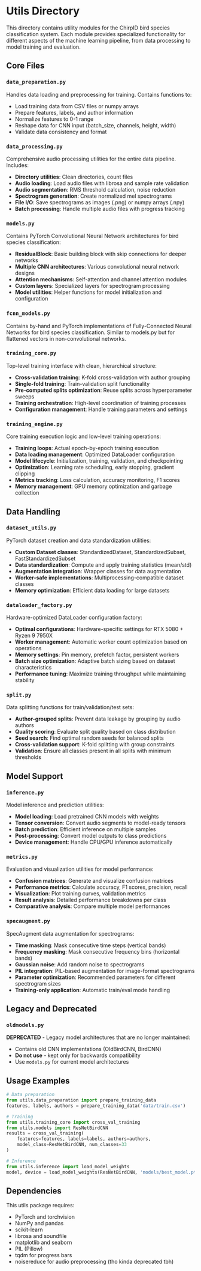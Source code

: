 # Utils Directory

This directory contains utility modules for the ChirpID bird species classification system. Each module provides specialized functionality for different aspects of the machine learning pipeline, from data processing to model training and evaluation.

## Core Files

### `data_preparation.py`

Handles data loading and preprocessing for training. Contains functions to:

- Load training data from CSV files or numpy arrays
- Prepare features, labels, and author information
- Normalize features to 0-1 range
- Reshape data for CNN input (batch_size, channels, height, width)
- Validate data consistency and format

### `data_processing.py`

Comprehensive audio processing utilities for the entire data pipeline. Includes:

- **Directory utilities**: Clean directories, count files
- **Audio loading**: Load audio files with librosa and sample rate validation
- **Audio segmentation**: RMS threshold calculation, noise reduction
- **Spectrogram generation**: Create normalized mel spectrograms
- **File I/O**: Save spectrograms as images (.png) or numpy arrays (.npy)
- **Batch processing**: Handle multiple audio files with progress tracking

### `models.py`

Contains PyTorch Convolutional Neural Network architectures for bird species classification:

- **ResidualBlock**: Basic building block with skip connections for deeper networks
- **Multiple CNN architectures**: Various convolutional neural network designs
- **Attention mechanisms**: Self-attention and channel attention modules
- **Custom layers**: Specialized layers for spectrogram processing
- **Model utilities**: Helper functions for model initialization and configuration

### `fcnn_models.py`

Contains by-hand and PyTorch implementations of Fully-Connected Neural Networks for bird species classification.
Similar to models.py but for flattened vectors in non-convolutional networks.

### `training_core.py`

Top-level training interface with clean, hierarchical structure:

- **Cross-validation training**: K-fold cross-validation with author grouping
- **Single-fold training**: Train-validation split functionality
- **Pre-computed splits optimization**: Reuse splits across hyperparameter sweeps
- **Training orchestration**: High-level coordination of training processes
- **Configuration management**: Handle training parameters and settings

### `training_engine.py`

Core training execution logic and low-level training operations:

- **Training loops**: Actual epoch-by-epoch training execution
- **Data loading management**: Optimized DataLoader configuration
- **Model lifecycle**: Initialization, training, validation, and checkpointing
- **Optimization**: Learning rate scheduling, early stopping, gradient clipping
- **Metrics tracking**: Loss calculation, accuracy monitoring, F1 scores
- **Memory management**: GPU memory optimization and garbage collection

## Data Handling

### `dataset_utils.py`

PyTorch dataset creation and data standardization utilities:

- **Custom Dataset classes**: StandardizedDataset, StandardizedSubset, FastStandardizedSubset
- **Data standardization**: Compute and apply training statistics (mean/std)
- **Augmentation integration**: Wrapper classes for data augmentation
- **Worker-safe implementations**: Multiprocessing-compatible dataset classes
- **Memory optimization**: Efficient data loading for large datasets

### `dataloader_factory.py`

Hardware-optimized DataLoader configuration factory:

- **Optimal configurations**: Hardware-specific settings for RTX 5080 + Ryzen 9 7950X
- **Worker management**: Automatic worker count optimization based on operations
- **Memory settings**: Pin memory, prefetch factor, persistent workers
- **Batch size optimization**: Adaptive batch sizing based on dataset characteristics
- **Performance tuning**: Maximize training throughput while maintaining stability

### `split.py`

Data splitting functions for train/validation/test sets:

- **Author-grouped splits**: Prevent data leakage by grouping by audio authors
- **Quality scoring**: Evaluate split quality based on class distribution
- **Seed search**: Find optimal random seeds for balanced splits
- **Cross-validation support**: K-fold splitting with group constraints
- **Validation**: Ensure all classes present in all splits with minimum thresholds

## Model Support

### `inference.py`

Model inference and prediction utilities:

- **Model loading**: Load pretrained CNN models with weights
- **Tensor conversion**: Convert audio segments to model-ready tensors
- **Batch prediction**: Efficient inference on multiple samples
- **Post-processing**: Convert model outputs to class predictions
- **Device management**: Handle CPU/GPU inference automatically

### `metrics.py`

Evaluation and visualization utilities for model performance:

- **Confusion matrices**: Generate and visualize confusion matrices
- **Performance metrics**: Calculate accuracy, F1 scores, precision, recall
- **Visualization**: Plot training curves, validation metrics
- **Result analysis**: Detailed performance breakdowns per class
- **Comparative analysis**: Compare multiple model performances

### `specaugment.py`

SpecAugment data augmentation for spectrograms:

- **Time masking**: Mask consecutive time steps (vertical bands)
- **Frequency masking**: Mask consecutive frequency bins (horizontal bands)
- **Gaussian noise**: Add random noise to spectrograms
- **PIL integration**: PIL-based augmentation for image-format spectrograms
- **Parameter optimization**: Recommended parameters for different spectrogram sizes
- **Training-only application**: Automatic train/eval mode handling

## Legacy and Deprecated

### `oldmodels.py`

**DEPRECATED** - Legacy model architectures that are no longer maintained:

- Contains old CNN implementations (OldBirdCNN, BirdCNN)
- **Do not use** - kept only for backwards compatibility
- Use `models.py` for current model architectures

## Usage Examples

```python
# Data preparation
from utils.data_preparation import prepare_training_data
features, labels, authors = prepare_training_data('data/train.csv')

# Training
from utils.training_core import cross_val_training
from utils.models import ResNetBirdCNN
results = cross_val_training(
    features=features, labels=labels, authors=authors,
    model_class=ResNetBirdCNN, num_classes=33
)

# Inference
from utils.inference import load_model_weights
model, device = load_model_weights(ResNetBirdCNN, 'models/best_model.pth')
```

## Dependencies

This utils package requires:

- PyTorch and torchvision
- NumPy and pandas
- scikit-learn
- librosa and soundfile
- matplotlib and seaborn
- PIL (Pillow)
- tqdm for progress bars
- noisereduce for audio preprocessing (tho kinda deprecated tbh)
